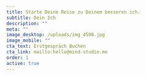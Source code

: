 ```yaml
---
title: Starte Deine Reise zu Deinem besseren ich.
subtitle: Dein Ich
description: ""
meta: ""
image_desktop: /uploads/img_4598.jpg
image_mobile: ""
cta_text: Erstgespräch Buchen
cta_link: mailto:hello@mind-studio.me
order: 1
active: true
---
```


